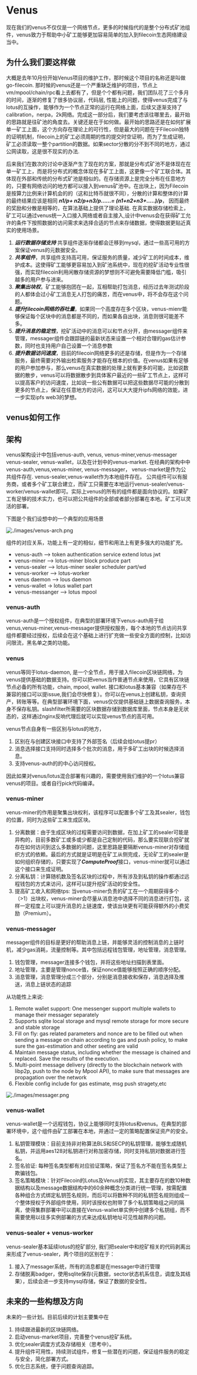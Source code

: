# Venus

现在我们的venus不仅仅是一个网络节点，更多的时候指代的是整个分布式矿池组件，venus致力于帮助中小矿工能够更加容易简单的加入到filecoin生态网络建设当中。

## 为什么我们要这样做

大概是去年10月份开始Venus项目的维护工作，那时候这个项目的名称还是叫做go-filecoin. 那时候的venus还是一个严重缺乏维护的项目，节点上vm/mpool/chain/rpc看上去都有了，但是个个都有问题，我们团队花了三个多月的时间，逐渐的修复了很多协议层，代码层, 性能上的问题，使得venus完成了与lotus的互操作，能够作为一个节点正常的运行在网络上面，后续又逐渐支持了calibration，nerpa，2k网络。完成这一部分后，我们要考虑该往哪里去，最开始的思路就是往矿池的角度去。关键还是在于如何做。最开始的思路还是在如何扩展单一矿工上面，这个方向存在理论上的可行性，但是最大的问题在于Filecoin独特的证明机制，filecoin上的矿工必须周期的性的提交时空证明，而为了生成证明，矿工必须读取一整个partition的数据。如果sector分散的分不到不同的地方，通过公网读取，这是很不现实的办法.

后来我们在数次的讨论中逐渐产生了现在的方案，那就是分布式矿池不是体现在在单一矿工上，而是将分布式的概念体现在多矿工上面，这更像一个矿工联合体。其体现在外部和传统的分布式矿池是相似的。在存储资源上是完全分布在任意地方的，只要有网络访问的地方都可以接入到venus矿池中。在出块上，因为Filecoin是按算力比例来计算机会的的（这和比特币就很不同），分散的计算和整体的计算的最终结果应该是相同 ***n1/p+ n2/p+n3/p......= (n1+n2+n3+.....)/p***， 因而最终的奖励和分散是相等的，在算法基础上提供了理论基础. 在真实数据存储检索上，矿工可以通过venus统一入口接入网络或者自主接入,设计中venus会在获得矿工允许的条件下按照数据的访问需求来选择合适的节点来存储数据，使得数据更贴近真实的使用场景。

1. ***运行数据存储支持*** 共享组件逐渐存储都会迁移到mysql，通过一些高可用的方案保证venus的元数据安全。
2. ***共享组件***，共享组件支持高可用，保证服务的质量，减少矿工的时间成本，维护成本。这使得矿工能够更容易加入到矿池系统中，现在的挖矿活动专业性很强，而实现filecoin利用闲散存储资源的梦想则不可避免需要降低门槛，吸引越多的用户参与进来。
3. ***聚集出块权***，矿工能够抱团在一起，互相帮助打包消息，经历过去年测试阶段的人都体会过小矿工消息无人打包的痛苦，而在venus中，将不会存在这个问题。
4. ***提升filecoin网络的吞吐量***，如果同一个高度存在多个区块，venus-mienr能够保证每个区块中的消息都是不同的，而如果各自出块，消息则很可能差不多。
5. ***提升消息的稳定性***，挖矿活动中的消息可以和节点分开，由messager组件来管理，messager组件会跟踪链的最新状态来设置一个相对合理的gas估计参数，同时也支持用户自己设置一个消息参数
6. ***提升数据访问速度***，目前的filecoin网络更多的还是存储，但是作为一个存储服务，最终需要对外输出检索服务才能存在根本的价值。在venus如果有足够的用户参加参与，那么venus在真实数据的处理上就有更多的可能，比如说数据的散步，venus可以将数据散步到具体客户最近的一些矿工节点上，这样可以提高客户的访问速度，比如说一些公有数据可以把这些数据尽可能的分散到更多的节点上，保证在任意地方的访问，这可以大大提升ipfs网络的效能，进一步实现ipfs web3的梦想。

## venus如何工作

## 架构

venus架构设计中包括venus-auth, venus, venus-miner,venus-messager venus-sealer, venus-wallet，以及在计划中的venus-market. 在经典的架构中中venus-auth,venus,venus-miner, venus-messager， venus-market是作为公共组件存在. venus-sealer,venus-wallet作为本地组件存在。 公共组件可以有服务商，或者多个矿工联合建立，而矿工只需要在本地运行venus-sealer/venus-worker/venus-wallet即可。实际上venus的所有的组件都是面向协议的。如果矿工有足够的技术实力，也可以把公共组件的全部或者部分部署在本地。矿工可以灵活的部署。

下图是个我们设想中的一个典型的应用场景

![./images/venus-arch.png](./images/venus-arch.png)

组件的对应关系，功能上有一定的相似，细节和用法上有更多强大的功能扩充。

*  venus-auth  -->  token authentication service extend lotus jwt
*  venus-miner -->  lotus-miner block produce part
*  venus-sealer --> lotus-miner sealer scheduler part/wd
*  venus-worker --> lotus-worker
*  venus daemon --> lous daemon
*  venus-wallet ->  lotus wallet part
*  venus-messanger --> lotus mpool


### venus-auth

venus-auth是一个授权组件，在典型的部署环境下venus-auth用于给venus,venus-miner,venus-messager提供授权服务，每个本地的节点访问共享组件都要经过授权，后续会在这个基础上进行扩充做一些安全方面的控制，比如访问限流，黑名单之类的功能。

### venus

venus等同于lotus-daemon, 是一个全节点，用于接入filecoin区块链网络，为venus提供基础的数据支持。你可以把venus当作普通节点来使用，它具有区块链节点必备的所有功能，chain, mpool, wallet. 接口和lotus基本兼容（如果存在不兼容的接口可以提issue,我们会尽快修复）。你可以在venus上创建私钥，查询资产，转账等等。在典型部署环境下面，venus仅仅提供基础链上数据查询服务，本身不保存私钥。slashfilter所需要的区块数据存储到数据库里面，节点本身是无状态的，这样通过nginx反响代理后就可以实现venus节点的高可用。

venus节点自身有一些区别与lotus的地方，
1. 区别在与创建区块接口中支持了外部签名（后续会给lotus提pr）
2. 消息选择接口支持同时选择多个批次的消息，用于多矿工出块的时候选择消息。
3. 支持venus-auth的的中心访问授权。
   
因此如果对venus/lotus混合部署有兴趣的，需要使用我们维护的一个lotus兼容venus的项目。或者自行pick代码编译。

### venus-miner

venus-miner的作用是聚集出块权利，该程序可以配置多个矿工及其sealer，钱包的位置，同时为这些矿工来生成区块。 

1. 分离数据：由于生成区块的过程需要访问到数据，在加上矿工的sealer可能是异构的，目前多数矿工或多或少都是自己定制的代码，那么要实现联合挖矿就存在如何访问到这么多数据的问题，这里思路是要隔断venus-miner对存储组织方式的依赖。最后的方式就是证明是在矿工从侧完成，无论矿工的sealer是如何组织存储的，只要实现了***ComputeProof***接口，venus-miner就可以通过这个接口来生成证明。
2. 分离私钥：计算随机数及签名区块的过程中，所有涉及到私钥的操作都通过远程钱包的方式来访问，这样可以提升挖矿活动的安全性。
3. 提高矿工收入和网络tps: 当venus-miner负责的矿工在一个周期获得多个（>1）出块权，venus-miner会尽量从消息池中选择不同的消息进行打包，这样一定程度上可以提升消息的上链速度，使该出块更有可能获得额外的小费奖励（Premium）。

### venus-messager

messager组件的目标是更好的帮助消息上链，并能够灵活的控制消息的上链时机，减少gas消耗，流量控制等。其中包括远程钱包管理，地址管理，消息管理。 

1. 钱包管理，messager连接多个钱包，并将这些地址扫描到表里面。
2. 地址管理，主要是管理nonce值，保证nonce值能够按照正确的顺序分配。
3. 消息管理，消息管理分成三个部分，分别是消息接收和保存，消息选择及推送，消息上链状态的追踪

从功能性上来说:
1. Remote wallet support: One messenger support multiple wallets to manage their messager separately
2. Supports sqlite local storage and mysql remote storage for more secure and stable storage
3. Fill on fly: gas related parameters and nonce are to be filled out when sending a message on chain according to gas and push policy, to make sure the gas-estimation and other seeting are valid
4. Maintain message status, including whether the message is chained and replaced. Save the results of the execution.
5. Multi-point message delivery (directly to the blockchain network with libp2p, push to the node by Mpool API), to make sure that messages are propagation over the network
6. Flexible config include for gas estimate, msg push stragety,etc

![./images/messager.png](./images/messager.png)

### venus-wallet

venus-wallet是一个远程钱包，协议上能够同时支持lotus和venus。在典型的部署环境中，这个组件由矿工部署在本地，并通过一定的策略配置保证资产的安全。

1. 私钥管理模块：目前支持非对称算法BLS和SECP的私钥管理，能够生成随机私钥，并运用aes128对私钥进行对称加密存储，同时支持私钥对数据进行签名。
2. 签名验证: 每种签名类型都有对应验证策略，保证了签名方不能在签名类型上欺骗钱包。
3. 签名策略模块：针对Filecoin的Lotus及Venus的实现，其主要存在的数10种数据结构以及message数据结构中的60余种概念分类进行统一管理，按需配置各种组合方式绑定私钥签名规则，而后可以将数种不同的私钥签名规则组成一个整体授权于外部组件使用，同时该授权也附带了多个私钥策略组之间的隔离，使得集群部署中可以直接在Venus-wallet单实例中创建多个私钥组，而不需要使用以往多实例部署的方式来达成私钥地址可见性越界的问题。

### venus-sealer + venus-worker

venus-sealer基本延续lotus的挖矿部分, 我们把sealer中和挖矿相关的代码剥离出来形成了venus-sealer，两个项目的区别在于：

1. 接入了messager系统，所有的消息都是在messager中进行管理
2. 存储脱离badger，使用sqlite保存(元数据，sector状态机系信息，调度及其结果），后续会进一步支持mysql存储，保证了数据的安全性。

## 未来的一些构想及方向

未来的一些计划。目前后续的计划主要集中在
1. 持续跟进最新的区块链网络。 
2. 启动venus-market项目，完善整个venus挖矿系统。 
3. 优化sealer调度方式及存储相关（思考中）。
4. 提升组件可用性，持续测试组件，修复一些潜在的问题，保证组件服务的稳定与安全，简化部署方式。
5. 优化日志系统，便于问题查询追踪。